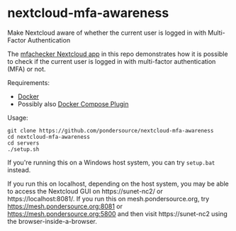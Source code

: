 # nextcloud-mfa-awareness
Make Nextcloud aware of whether the current user is logged in with Multi-Factor Authentication


The [mfachecker Nextcloud app](./mfachecker) in this repo demonstrates how it is possible to check if the current user is logged in with
multi-factor authentication (MFA) or not.

Requirements:
* [Docker](https://docs.docker.com/engine/install/)
* Possibly also [Docker Compose Plugin](https://github.com/pondersource/nextcloud-mfa-awareness/issues/5)

Usage:
```
git clone https://github.com/pondersource/nextcloud-mfa-awareness
cd nextcloud-mfa-awareness
cd servers
./setup.sh
```
If you're running this on a Windows host system, you can try `setup.bat` instead.

If you run this on localhost, depending on the host system, you may be able to access the Nextcloud GUI on https://sunet-nc2/ or https://localhost:8081/.
If you run this on mesh.pondersource.org, try https://mesh.pondersource.org:8081 or https://mesh.pondersource.org:5800 and then visit https://sunet-nc2 using the browser-inside-a-browser. 